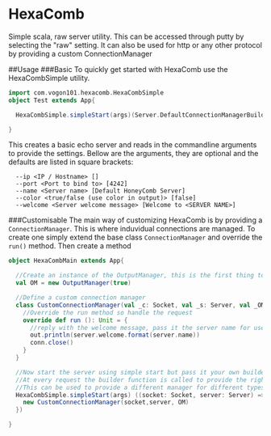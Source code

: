 # HexaComb
Simple scala, raw server utility. This can be accessed through putty by selecting the "raw" setting. It can also be used for http or any other protocol by providing a custom ConnectionManager

##Usage
###Basic
To quickly get started with HexaComb use the HexaCombSimple utility. 
```scala
import com.vogon101.hexacomb.HexaCombSimple
object Test extends App{

  HexaCombSimple.simpleStart(args)(Server.DefaultConnectionManagerBuilder)

}
```
This creates a basic echo server and reads in the commandline arguments to provide the settings. Bellow are the arguments, they are optional and the defaults are listed in square brackets:

```
  --ip <IP / Hostname> []
  --port <Port to bind to> [4242] 
  --name <Server name> [Default HoneyComb Server]
  --color <true/false (use color in output)> [false]
  --welcome <Server welcome message> [Welcome to <SERVER NAME>]
```
###Customisable
The main way of customizing HexaComb is by providing a `ConnectionManager`. This is where induvidual connections are managed. To create one simply extend the base class `ConnectionManager` and override the `run()` method. Then create a method

```scala
object HexaCombMain extends App{

  //Create an instance of the OutputManager, this is the first thing to be done and is universal
  val OM = new OutputManager(true)

  //Define a custom connection manager
  class CustomConnectionManager(val _c: Socket, val _s: Server, val _OM: OutputManager) extends ConnectionManager(_c, _s, _OM){
    //Override the run method so handle the request
    override def run (): Unit = {
      //reply with the welcome message, pass it the server name for use (i.e. Welcome to %s => NAME)s
      out.println(server.welcome.format(server.name))
      conn.close()
    }
  }

  //Now start the server using simple start but pass it your own builder to create the managers for each request
  //At every request the builder function is called to provide the right connection manager
  //This can be used to provide a different manager for different types of request
  HexaCombSimple.simpleStart(args) ((socket: Socket, server: Server) => {
    new CustomConnectionManager(socket,server, OM)
  })

}
```


